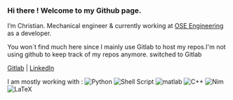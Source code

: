 ### Hi there ! Welcome to my Github page. 

I’m Christian. Mechanical engineer & currently working at [OSE Engineering](http://ose-engineering.fr/) as a developer.  

You won´t find much here since I mainly use Gitlab to host my repos.I'm not using github to keep track of my repos anymore. switched to Gitlab

[Gitlab](https://gitlab.com/christianhiricoiu) | 
[LinkedIn](https://www.linkedin.com/in/christianhiricoiu27/)


I am mostly working with : 
<img alt="Python"       src="https://img.shields.io/badge/python-%2314354C.svg?style=for-the-badge&logo=python&logoColor=white"/>
<img alt="Shell Script" src="https://img.shields.io/badge/shell_script-%23121011.svg?style=for-the-badge&logo=gnu-bash&logoColor=white"/>
<img alt="matlab"       src="https://img.shields.io/badge/matlab-orange.svg?style=for-the-badge&logo=octave&logoColor=white"/>
<img alt="C++"          src="https://img.shields.io/badge/C++-%2300599C.svg?style=for-the-badge&logo=c%2B%2B&logoColor=white"/>
<img alt="Nim"          src="https://img.shields.io/badge/nim-gold.svg?style=for-the-badge&logo=nim&logoColor=black"/>
<img alt="LaTeX"        src="https://img.shields.io/badge/latex-%23008080.svg?style=for-the-badge&logo=latex&logoColor=white"/>

